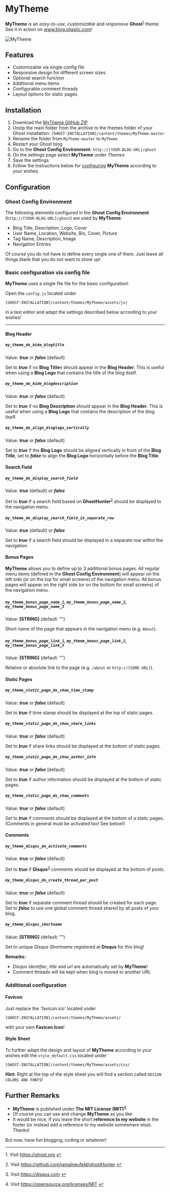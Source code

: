 ﻿# MyTheme

**MyTheme** is an *easy-to-use*, *customizable* and *responsive* **Ghost**<sup id="t1">[1](#f1)</sup> theme. 
See it in action on www.blog.oliastic.com!

![MyTheme](http://www.blog.oliastic.com:8080/content/images/MyTheme_Demo.png)




## Features

* Customizable via single config file
* Responsive design for different screen sizes
* Optional search function
* Additional menu items 
* Configurable comment threads
* Layout options for static pages



## Installation

1. Download the [MyTheme GitHub ZIP](https://github.com/oliastic/MyTheme/archive/master.zip) 
2. Unzip the main folder from the archive to the themes folder of your Ghost installation: `[GHOST-INSTALLATION]/content/themes/MyTheme-master`
3. Rename the folder from `MyTheme-master` to `MyTheme`
4. Restart your Ghost blog
5. Go to the **Ghost Config Environment**: `http://[YOUR-BLOG-URL]/ghost`
6. On the settings page select **MyTheme** under *Themes*
7. Save the settings
8. Follow the instructions below for [configuring](#Configuration) **MyTheme** according to your wishes



## Configuration

### Ghost Config Environment

The following elements configured in the **Ghost Config Environment** (`http://[YOUR-BLOG-URL]/ghost`) are used by **MyTheme**:

* Blog Title, Description, Logo, Cover
* User Name, Location, Website, Bio, Cover, Picture
* Tag Name, Description, Image
* Navigation Entries

Of course you do not have to define every single one of them. Just leave all things blank that you do not want to show up!





### Basic configuration via config file

**MyTheme** uses a single file file for the basic configuration! 

Open the `config.js` located under

`[GHOST-INSTALLATION]/content/themes/MyTheme/assets/js/`

in a text editor and adapt the settings described below according to your wishes!

---

#### Blog Header

##### `my_theme_do_hide_blogtitle`

Value: ***true*** or ***false*** (default)

Set to ***true*** if no **Blog Title**e should appear in the **Blog Header**. This is useful when using a **Blog Logo** that contains the title of the blog itself.



##### `my_theme_do_hide_blogdescription`

Value: ***true*** or ***false*** (default)

Set to ***true*** if no **Blog Description** should appear in the **Blog Header**. This is useful when using a **Blog Logo** that contains the description of the blog itself.



##### `my_theme_do_align_bloglogo_vertically`

Value: ***true*** or ***false*** (default)

Set to ***true*** if the **Blog Logo** should be aligned vertically in front of the **Blog Title**, set to ***false*** to align the **Blog Logo** horizontally before the **Blog Title**.



#### Search Field

##### `my_theme_do_display_search_field`

Value: ***true*** (default) or ***false***

Set to ***true*** if a search field based on **GhostHunter**<sup id="t2">[2](#f2)</sup> should be displayed to the navigation menu.


##### `my_theme_do_display_search_field_in_separate_row`

Value: ***true*** (default) or ***false***

Set to ***true*** if a search field should be displayed in a separate row within the navigation. 



#### Bonus Pages

**MyTheme** allows you to define up to 3 additional bonus pages. 
All regular menu items (defined in the **Ghost Config Environment**)  will appear on the left side (or on the top for small screens) of the navigation menu.
All bonus pages will appear on the right side (or on the bottom for small screens) of the navigation menu. 

##### `my_theme_bonus_page_name_1`, `my_theme_bonus_page_name_2`, `my_theme_bonus_page_name_3`

Value: **[STRING]** (default: "")

Short name of the page that appears in the navigation menu (e.g. `About`).

##### `my_theme_bonus_page_link_1`, `my_theme_bonus_page_link_2`, `my_theme_bonus_page_link_3`

Value: **[STRING]** (default: "")

Relative or absolute link to the page (e.g. `/about` or `http://[SOME-URL]`). 




#### Static Pages

##### `my_theme_static_page_do_show_time_stamp`

Value: ***true*** or ***false*** (default)

Set to ***true*** if time stamp should be displayed at the top of static pages.


##### `my_theme_static_page_do_show_share_links`

Value: ***true*** or ***false*** (default)

Set to ***true*** if share links should be displayed at the bottom of static pages.


##### `my_theme_static_page_do_show_author_info`

Value: ***true*** or ***false*** (default)

Set to ***true*** if author information should be displayed at the bottom of static pages.


##### `my_theme_static_page_do_show_comments`

Value: ***true*** or ***false*** (default)

Set to ***true*** if comments should be displayed at the bottom of a static pages. 
(Comments in general must be activated too! See below!) 



#### Comments

##### `my_theme_disqus_do_activate_comments`

Value: ***true*** or ***false*** (default)

Set to ***true*** if **Disqus**<sup id="t3">[3](#f3)</sup> comments should be displayed at the bottom of posts.



##### `my_theme_disqus_do_create_thread_per_post`

Value: ***true*** or ***false*** (default)

Set to ***true*** if separate comment thread should be created for each page. 
Set to ***false*** to use one global comment thread shared by all posts of your blog.


##### `my_theme_disqus_shortname`

Value: **[STRING]** (default: "")

Set to unique *Disqus Shortname* registered at **Disqus** for this blog!

**Remarks:** 
* *Disqus identifier*, *title* and *url* are automatically set by **MyTheme**!
* Comment threads will be kept when blog is moved to another URL






### Additional configuration


#### Favicon

Just replace the `favicon.ico' located under

`[GHOST-INSTALLATION]/content/themes/MyTheme/assets/`

with your own **Favicon Icon**!




#### Style Sheet

To further adapt the design and layout of **MyTheme** according to your wishes edit the `style_default.css` located under  

`[GHOST-INSTALLATION]/content/themes/MyTheme/assets/css/`

**Hint:** Right at the top of the style sheet you will find a section called `DESIGN COLORS AND FONTS`! 



## Further Remarks

* **MyTheme** is published under **The MIT License (MIT)**<sup id="t4">[4](#f4)</sup>
* Of course you can use and change **MyTheme** as you like 
* It would be nice, if you leave the short **reference to my website** in the footer (or instead add a reference to my website somewhere else). Thanks!

But now, have fun blogging, coding or whatever!

---

<a id="f1">1.</a> Visit https://ghost.org [↩](#t1)

<a id="f2">2.</a> Visit https://github.com/jamalneufeld/ghostHunter [↩](#t2)

<a id="f3">3.</a> Visit https://disqus.com [↩](#t3)

<a id="f4">4.</a> Visit https://opensource.org/licenses/MIT [↩](#t4)


